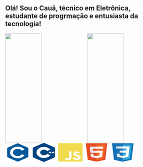 ## Olá! Sou o Cauã, técnico em Eletrônica, estudante de progrmação e entusiasta da tecnologia!

<a href="https://github.com/cauamp" >
  <img align="left" width = 48% height=350em src = "https://github-readme-stats.vercel.app/api?username=cauamp&show_icons=true&theme=dark">
</a>
<a href="https://github.com/cauamp" > 

  <img align="right" width = 48%  height=350em src = "https://github-readme-stats.vercel.app/api/top-langs/?username=cauamp&show_icons=true&theme=dark">
</a>
<br></br>

<div style="display: inline_block">
  <img align="center" alt="Caua-C" height="60" width="80" src="https://github.com/devicons/devicon/blob/master/icons/c/c-plain.svg">
  <img align="center" alt="Caua-CSS" height="60" width="80" src="https://github.com/devicons/devicon/blob/master/icons/cplusplus/cplusplus-plain.svg">
  <img align="center" alt="Caua-Js" height="60" width="80" src="https://raw.githubusercontent.com/devicons/devicon/master/icons/javascript/javascript-plain.svg">
  <img align="center" alt="Caua-HTML" height="60" width="80" src="https://raw.githubusercontent.com/devicons/devicon/master/icons/html5/html5-original.svg">
  <img align="center" alt="Rafa-CSS" height="60" width="80" src="https://raw.githubusercontent.com/devicons/devicon/master/icons/css3/css3-original.svg">
  
</div>
